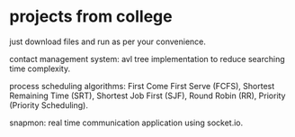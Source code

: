 # projects from college
just download files and run as per your convenience.

  contact management system:     avl tree implementation to reduce searching time complexity.
  
  process scheduling algorithms:   First Come First Serve (FCFS), Shortest Remaining Time (SRT), Shortest Job First (SJF), Round Robin (RR), Priority (Priority Scheduling).

  snapmon:                 real time communication application using socket.io.
